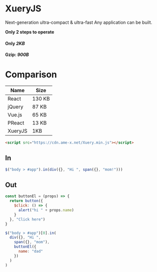 # XueryJS
Next-generation ultra-compact &amp; ultra-fast 
Any application can be built.

**Only 2 steps to operate**

#### Only *2KB*
#### Gzip: *900B*

# Comparison

|Name|Size|
|---|---|
|React|130 KB|
|jQuery|87 KB|
|Vue.js|65 KB|
|PReact|13 KB|
|XueryJS|1KB|

```html
<script src="https://cdn.ame-x.net/Xuery.min.js"></script>
```

## In

```js
$("body > #app").in(div({}, "Hi ", span({}, "mom!")))
```

## Out
```js
const buttonEl = (props) => {
  return button({
    $click: () => {
      alert("hi " + props.name)
    }
  }, "Click here")
}

$("body > #app")[0].in(
  div({}, "Hi ",
    span({}, "mom"),
    buttonEl({
      name: "dad"
    })
  )
)
```
